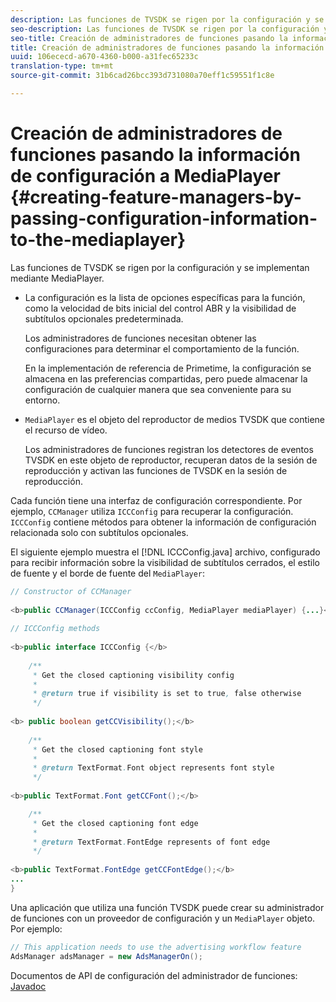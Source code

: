 ```yaml
---
description: Las funciones de TVSDK se rigen por la configuración y se implementan mediante MediaPlayer.
seo-description: Las funciones de TVSDK se rigen por la configuración y se implementan mediante MediaPlayer.
seo-title: Creación de administradores de funciones pasando la información de configuración a MediaPlayer
title: Creación de administradores de funciones pasando la información de configuración a MediaPlayer
uuid: 106ececd-a670-4360-b000-a31fec65233c
translation-type: tm+mt
source-git-commit: 31b6cad26bcc393d731080a70eff1c59551f1c8e

---
```



# Creación de administradores de funciones pasando la información de configuración a MediaPlayer {#creating-feature-managers-by-passing-configuration-information-to-the-mediaplayer}

Las funciones de TVSDK se rigen por la configuración y se implementan mediante MediaPlayer.

* La configuración es la lista de opciones específicas para la función, como la velocidad de bits inicial del control ABR y la visibilidad de subtítulos opcionales predeterminada.

   Los administradores de funciones necesitan obtener las configuraciones para determinar el comportamiento de la función.

   En la implementación de referencia de Primetime, la configuración se almacena en las preferencias compartidas, pero puede almacenar la configuración de cualquier manera que sea conveniente para su entorno.

* `MediaPlayer` es el objeto del reproductor de medios TVSDK que contiene el recurso de vídeo.

   Los administradores de funciones registran los detectores de eventos TVSDK en este objeto de reproductor, recuperan datos de la sesión de reproducción y activan las funciones de TVSDK en la sesión de reproducción.

Cada función tiene una interfaz de configuración correspondiente. Por ejemplo, `CCManager` utiliza `ICCConfig` para recuperar la configuración. `ICCConfig` contiene métodos para obtener la información de configuración relacionada solo con subtítulos opcionales.

El siguiente ejemplo muestra el [!DNL ICCConfig.java] archivo, configurado para recibir información sobre la visibilidad de subtítulos cerrados, el estilo de fuente y el borde de fuente del `MediaPlayer`:

```java
// Constructor of CCManager 
 
<b>public CCManager(ICCConfig ccConfig, MediaPlayer mediaPlayer) {...}</b> 
  
// ICCConfig methods 
 
<b>public interface ICCConfig {</b> 
  
    /** 
     * Get the closed captioning visibility config 
     * 
     * @return true if visibility is set to true, false otherwise 
     */ 
    
<b> public boolean getCCVisibility();</b> 
  
    /** 
     * Get the closed captioning font style 
     * 
     * @return TextFormat.Font object represents font style 
     */ 
     
<b>public TextFormat.Font getCCFont();</b>

    /** 
     * Get the closed captioning font edge 
     * 
     * @return TextFormat.FontEdge represents of font edge 
     */ 
     
<b>public TextFormat.FontEdge getCCFontEdge();</b> 
... 
}
```

Una aplicación que utiliza una función TVSDK puede crear su administrador de funciones con un proveedor de configuración y un `MediaPlayer` objeto. Por ejemplo:

```java
// This application needs to use the advertising workflow feature 
AdsManager adsManager = new AdsManagerOn();
```

Documentos de API de configuración del administrador de funciones: [Javadoc](https://help.adobe.com/en_US/primetime/api/reference_implementation/android/javadoc/com/adobe/primetime/reference/config/package-summary.html)